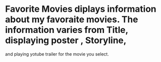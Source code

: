 # Favorite Movies diplays information about my favoraite movies. The information varies from Title, displaying poster , Storyline,
and playing yotube trailer for the movie you select. 
